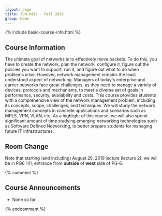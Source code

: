 ```yaml
---
layout: page
title: TCN-6430 - Fall 2019
group: Home
---
```


{% include basic-course-info.html %}

## Course Information

The ultimate goal of networks is to effectively move packets.
To do this, you have to create the network, plan the network, configure it, figure out the policies you want to support, run it, and figure out what to do when problems arise.
However, network management remains the least understood aspect of networking.
Managers of today's enterprise and carrier networks face great challenges, as they need to manage a variety of devices, protocols and mechanisms, to meet a diverse set of goals in performance, security, availability and costs.
This course provides students with a comprehensive view of the network management problem, including its concepts, scope, challenges, and techniques.
We will study the network management concepts in concrete applications and scenarios such as MPLS, VPN, VLAN, etc.
As a highlight of this course, we will also spend significant amount of time studying emerging networking technologies such as Software Defined Networking, to better prepare students for managing future IT infrastructures.

## Room Change

Note that starting (and including) August 29, 2019 lecture (lecture 2), we will be in PG6 141, entrance from **outside** of **west** side of PG-6.

{% comment %}

## Course Announcements

- None so far

{% endcomment %}
